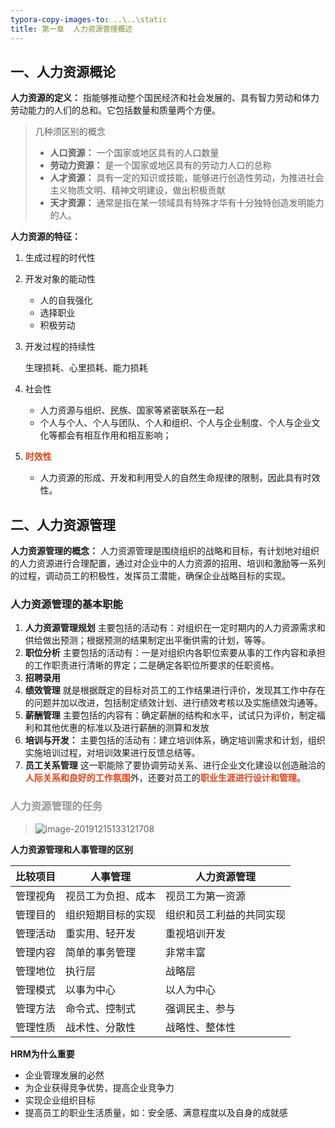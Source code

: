```yaml
---
typora-copy-images-to: ..\..\static
title: 第一章  人力资源管理概述
---
```


## 一、人力资源概论

**人力资源的定义：** 指能够推动整个国民经济和社会发展的、具有智力劳动和体力劳动能力的人们的总和。它包括数量和质量两个方便。

> 几种须区别的概念
>
> - **人口资源：** 一个国家或地区具有的人口数量
> - **劳动力资源：** 是一个国家或地区具有的劳动力人口的总称
> - **人才资源：** 具有一定的知识或技能，能够进行创造性劳动，为推进社会主义物质文明、精神文明建设，做出积极贡献
> - **天才资源：** 通常是指在某一领域具有特殊才华有十分独特创造发明能力的人。

**人力资源的特征：** 

1. 生成过程的时代性
2. 开发对象的能动性
   * 人的自我强化
   * 选择职业
   * 积极劳动

3. 开发过程的持续性

   生理损耗、心里损耗、能力损耗

4. 社会性
   * 人力资源与组织、民族、国家等紧密联系在一起
   * 个人与个人、个人与团队、个人和组织、个人与企业制度、个人与企业文化等都会有相互作用和相互影响；

5. <span style="color:#ed4014;font-weight:700;">时效性</span>
   
   * 人力资源的形成、开发和利用受人的自然生命规律的限制，因此具有时效性。

## 二、人力资源管理

**人力资源管理的概念：** 人力资源管理是围绕组织的战略和目标，有计划地对组织的人力资源进行合理配置，通过对企业中的人力资源的招用、培训和激励等一系列的过程，调动员工的积极性，发挥员工潜能，确保企业战略目标的实现。

### 人力资源管理的基本职能

1. **人力资源管理规划** 主要包括的活动有：对组织在一定时期内的人力资源需求和供给做出预测；根据预测的结果制定出平衡供需的计划，等等。
2. **职位分析** 主要包括的活动有：一是对组织内各职位索要从事的工作内容和承担的工作职责进行清晰的界定；二是确定各职位所要求的任职资格。
3. **招聘录用** 
4. **绩效管理** 就是根据既定的目标对员工的工作结果进行评价，发现其工作中存在的问题并加以改进，包括制定绩效计划、进行绩效考核以及实施绩效沟通等。
5. **薪酬管理** 主要包括的内容有：确定薪酬的结构和水平，试试只为评价，制定福利和其他优惠的标准以及进行薪酬的测算和发放
6. **培训与开发：** 主要包括的活动有：建立培训体系，确定培训需求和计划，组织实施培训过程，对培训效果进行反馈总结等。
7. **员工关系管理** 这一职能除了要协调劳动关系、进行企业文化建设以创造融洽的<span style="color:#ed4014;font-weight:700;">人际关系和良好的工作氛围</span>外，还要对员工的<span style="color:#ed4014;font-weight:700;">职业生涯进行设计和管理。</span>

### <span style="color: #999;font-weight:700;">人力资源管理的任务</span><Badge text="非重点" type="warn"/>

> ![image-20191215133121708](https://static.jindll.com/notes/image-20191215133121708.png)

**人力资源管理和人事管理的区别**

| 比较项目 | 人事管理           | 人力资源管理             |
| -------- | ------------------ | ------------------------ |
| 管理视角 | 视员工为负担、成本 | 视员工为第一资源         |
| 管理目的 | 组织短期目标的实现 | 组织和员工利益的共同实现 |
| 管理活动 | 重实用、轻开发     | 重视培训开发             |
| 管理内容 | 简单的事务管理     | 非常丰富                 |
| 管理地位 | 执行层             | 战略层                   |
| 管理模式 | 以事为中心         | 以人为中心               |
| 管理方法 | 命令式、控制式     | 强调民主、参与           |
| 管理性质 | 战术性、分散性     | 战略性、整体性           |

**HRM为什么重要**

- 企业管理发展的必然
- 为企业获得竞争优势，提高企业竞争力
- 实现企业组织目标
- 提高员工的职业生活质量，如：安全感、满意程度以及自身的成就感